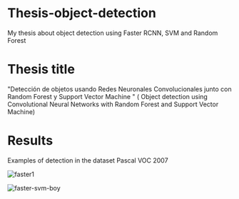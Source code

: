 # Thesis-object-detection
My thesis about object detection using Faster RCNN, SVM and  Random Forest

# Thesis title 
"Detección de objetos usando Redes Neuronales Convolucionales junto con Random Forest y Support Vector Machine " ( Object detection using Convolutional Neural Networks with Random Forest and Support Vector Machine)

# Results
Examples of detection in the dataset Pascal VOC 2007

![faster1](https://user-images.githubusercontent.com/19544865/71198075-c467b080-2271-11ea-9cdc-f0126565e19c.png)

![faster-svm-boy](https://user-images.githubusercontent.com/19544865/71198420-8028e000-2272-11ea-8b12-47f8a160a529.png)
